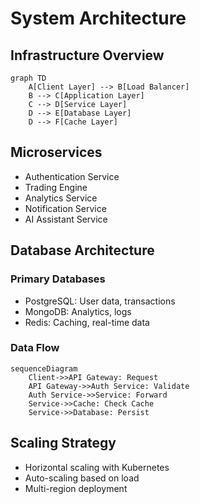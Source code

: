 # System Architecture

## Infrastructure Overview

```mermaid
graph TD
    A[Client Layer] --> B[Load Balancer]
    B --> C[Application Layer]
    C --> D[Service Layer]
    D --> E[Database Layer]
    D --> F[Cache Layer]
```

## Microservices
- Authentication Service
- Trading Engine
- Analytics Service
- Notification Service
- AI Assistant Service

## Database Architecture
### Primary Databases
- PostgreSQL: User data, transactions
- MongoDB: Analytics, logs
- Redis: Caching, real-time data

### Data Flow
```mermaid
sequenceDiagram
    Client->>API Gateway: Request
    API Gateway->>Auth Service: Validate
    Auth Service->>Service: Forward
    Service->>Cache: Check Cache
    Service->>Database: Persist
```

## Scaling Strategy
- Horizontal scaling with Kubernetes
- Auto-scaling based on load
- Multi-region deployment
